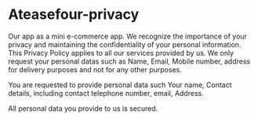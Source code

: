 # Ateasefour-privacy

Our app as a mini e-commerce app. We recognize the importance of your privacy and maintaining the confidentiality of your personal information. This Privacy Policy applies to all our services provided by us. We only request your personal datas such as Name, Email, Mobile number, address for delivery purposes and not for any other purposes.  

You are requested to provide personal data such
Your name,  Contact details, including contact telephone number, email, Address.

All personal data you provide to us is secured.
